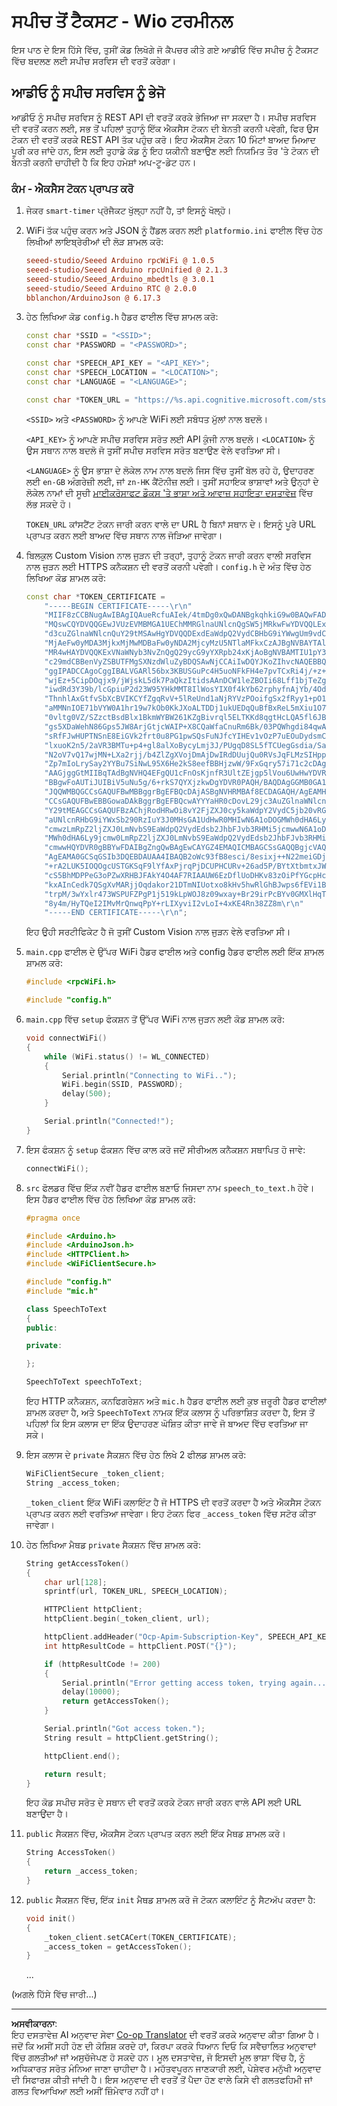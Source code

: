 <!--
CO_OP_TRANSLATOR_METADATA:
{
  "original_hash": "3f92edf2975175577174910caca4a389",
  "translation_date": "2025-08-27T14:18:54+00:00",
  "source_file": "6-consumer/lessons/1-speech-recognition/wio-terminal-speech-to-text.md",
  "language_code": "pa"
}
-->
# ਸਪੀਚ ਤੋਂ ਟੈਕਸਟ - Wio ਟਰਮੀਨਲ

ਇਸ ਪਾਠ ਦੇ ਇਸ ਹਿੱਸੇ ਵਿੱਚ, ਤੁਸੀਂ ਕੋਡ ਲਿਖੋਗੇ ਜੋ ਕੈਪਚਰ ਕੀਤੇ ਗਏ ਆਡੀਓ ਵਿੱਚ ਸਪੀਚ ਨੂੰ ਟੈਕਸਟ ਵਿੱਚ ਬਦਲਣ ਲਈ ਸਪੀਚ ਸਰਵਿਸ ਦੀ ਵਰਤੋਂ ਕਰੇਗਾ।

## ਆਡੀਓ ਨੂੰ ਸਪੀਚ ਸਰਵਿਸ ਨੂੰ ਭੇਜੋ

ਆਡੀਓ ਨੂੰ ਸਪੀਚ ਸਰਵਿਸ ਨੂੰ REST API ਦੀ ਵਰਤੋਂ ਕਰਕੇ ਭੇਜਿਆ ਜਾ ਸਕਦਾ ਹੈ। ਸਪੀਚ ਸਰਵਿਸ ਦੀ ਵਰਤੋਂ ਕਰਨ ਲਈ, ਸਭ ਤੋਂ ਪਹਿਲਾਂ ਤੁਹਾਨੂੰ ਇੱਕ ਐਕਸੈਸ ਟੋਕਨ ਦੀ ਬੇਨਤੀ ਕਰਨੀ ਪਵੇਗੀ, ਫਿਰ ਉਸ ਟੋਕਨ ਦੀ ਵਰਤੋਂ ਕਰਕੇ REST API ਤੱਕ ਪਹੁੰਚ ਕਰੋ। ਇਹ ਐਕਸੈਸ ਟੋਕਨ 10 ਮਿੰਟਾਂ ਬਾਅਦ ਮਿਆਦ ਪੂਰੀ ਕਰ ਜਾਂਦੇ ਹਨ, ਇਸ ਲਈ ਤੁਹਾਡੇ ਕੋਡ ਨੂੰ ਇਹ ਯਕੀਨੀ ਬਣਾਉਣ ਲਈ ਨਿਯਮਿਤ ਤੌਰ 'ਤੇ ਟੋਕਨ ਦੀ ਬੇਨਤੀ ਕਰਨੀ ਚਾਹੀਦੀ ਹੈ ਕਿ ਇਹ ਹਮੇਸ਼ਾਂ ਅਪ-ਟੂ-ਡੇਟ ਹਨ।

### ਕੰਮ - ਐਕਸੈਸ ਟੋਕਨ ਪ੍ਰਾਪਤ ਕਰੋ

1. ਜੇਕਰ `smart-timer` ਪ੍ਰੋਜੈਕਟ ਖੁੱਲ੍ਹਾ ਨਹੀਂ ਹੈ, ਤਾਂ ਇਸਨੂੰ ਖੋਲ੍ਹੋ।

1. WiFi ਤੱਕ ਪਹੁੰਚ ਕਰਨ ਅਤੇ JSON ਨੂੰ ਹੈਂਡਲ ਕਰਨ ਲਈ `platformio.ini` ਫਾਈਲ ਵਿੱਚ ਹੇਠ ਲਿਖੀਆਂ ਲਾਇਬ੍ਰੇਰੀਆਂ ਦੀ ਲੋੜ ਸ਼ਾਮਲ ਕਰੋ:

    ```ini
    seeed-studio/Seeed Arduino rpcWiFi @ 1.0.5
    seeed-studio/Seeed Arduino rpcUnified @ 2.1.3
    seeed-studio/Seeed_Arduino_mbedtls @ 3.0.1
    seeed-studio/Seeed Arduino RTC @ 2.0.0
    bblanchon/ArduinoJson @ 6.17.3
    ```

1. ਹੇਠ ਲਿਖਿਆ ਕੋਡ `config.h` ਹੈਡਰ ਫਾਈਲ ਵਿੱਚ ਸ਼ਾਮਲ ਕਰੋ:

    ```cpp
    const char *SSID = "<SSID>";
    const char *PASSWORD = "<PASSWORD>";
    
    const char *SPEECH_API_KEY = "<API_KEY>";
    const char *SPEECH_LOCATION = "<LOCATION>";
    const char *LANGUAGE = "<LANGUAGE>";

    const char *TOKEN_URL = "https://%s.api.cognitive.microsoft.com/sts/v1.0/issuetoken";
    ```

    `<SSID>` ਅਤੇ `<PASSWORD>` ਨੂੰ ਆਪਣੇ WiFi ਲਈ ਸਬੰਧਤ ਮੁੱਲਾਂ ਨਾਲ ਬਦਲੋ।

    `<API_KEY>` ਨੂੰ ਆਪਣੇ ਸਪੀਚ ਸਰਵਿਸ ਸਰੋਤ ਲਈ API ਕੁੰਜੀ ਨਾਲ ਬਦਲੋ। `<LOCATION>` ਨੂੰ ਉਸ ਸਥਾਨ ਨਾਲ ਬਦਲੋ ਜੋ ਤੁਸੀਂ ਸਪੀਚ ਸਰਵਿਸ ਸਰੋਤ ਬਣਾਉਣ ਵੇਲੇ ਵਰਤਿਆ ਸੀ।

    `<LANGUAGE>` ਨੂੰ ਉਸ ਭਾਸ਼ਾ ਦੇ ਲੋਕੇਲ ਨਾਮ ਨਾਲ ਬਦਲੋ ਜਿਸ ਵਿੱਚ ਤੁਸੀਂ ਬੋਲ ਰਹੇ ਹੋ, ਉਦਾਹਰਣ ਲਈ `en-GB` ਅੰਗਰੇਜ਼ੀ ਲਈ, ਜਾਂ `zn-HK` ਕੈਂਟੋਨੀਜ਼ ਲਈ। ਤੁਸੀਂ ਸਹਾਇਕ ਭਾਸ਼ਾਵਾਂ ਅਤੇ ਉਨ੍ਹਾਂ ਦੇ ਲੋਕੇਲ ਨਾਮਾਂ ਦੀ ਸੂਚੀ [ਮਾਈਕਰੋਸਾਫਟ ਡੌਕਸ 'ਤੇ ਭਾਸ਼ਾ ਅਤੇ ਆਵਾਜ਼ ਸਹਾਇਤਾ ਦਸਤਾਵੇਜ਼](https://docs.microsoft.com/azure/cognitive-services/speech-service/language-support?WT.mc_id=academic-17441-jabenn#speech-to-text) ਵਿੱਚ ਲੱਭ ਸਕਦੇ ਹੋ।

    `TOKEN_URL` ਕਾਂਸਟੈਂਟ ਟੋਕਨ ਜਾਰੀ ਕਰਨ ਵਾਲੇ ਦਾ URL ਹੈ ਬਿਨਾਂ ਸਥਾਨ ਦੇ। ਇਸਨੂੰ ਪੂਰੇ URL ਪ੍ਰਾਪਤ ਕਰਨ ਲਈ ਬਾਅਦ ਵਿੱਚ ਸਥਾਨ ਨਾਲ ਜੋੜਿਆ ਜਾਵੇਗਾ।

1. ਬਿਲਕੁਲ Custom Vision ਨਾਲ ਜੁੜਨ ਦੀ ਤਰ੍ਹਾਂ, ਤੁਹਾਨੂੰ ਟੋਕਨ ਜਾਰੀ ਕਰਨ ਵਾਲੀ ਸਰਵਿਸ ਨਾਲ ਜੁੜਨ ਲਈ HTTPS ਕਨੈਕਸ਼ਨ ਦੀ ਵਰਤੋਂ ਕਰਨੀ ਪਵੇਗੀ। `config.h` ਦੇ ਅੰਤ ਵਿੱਚ ਹੇਠ ਲਿਖਿਆ ਕੋਡ ਸ਼ਾਮਲ ਕਰੋ:

    ```cpp
    const char *TOKEN_CERTIFICATE =
        "-----BEGIN CERTIFICATE-----\r\n"
        "MIIF8zCCBNugAwIBAgIQAueRcfuAIek/4tmDg0xQwDANBgkqhkiG9w0BAQwFADBh\r\n"
        "MQswCQYDVQQGEwJVUzEVMBMGA1UEChMMRGlnaUNlcnQgSW5jMRkwFwYDVQQLExB3\r\n"
        "d3cuZGlnaWNlcnQuY29tMSAwHgYDVQQDExdEaWdpQ2VydCBHbG9iYWwgUm9vdCBH\r\n"
        "MjAeFw0yMDA3MjkxMjMwMDBaFw0yNDA2MjcyMzU5NTlaMFkxCzAJBgNVBAYTAlVT\r\n"
        "MR4wHAYDVQQKExVNaWNyb3NvZnQgQ29ycG9yYXRpb24xKjAoBgNVBAMTIU1pY3Jv\r\n"
        "c29mdCBBenVyZSBUTFMgSXNzdWluZyBDQSAwNjCCAiIwDQYJKoZIhvcNAQEBBQAD\r\n"
        "ggIPADCCAgoCggIBALVGARl56bx3KBUSGuPc4H5uoNFkFH4e7pvTCxRi4j/+z+Xb\r\n"
        "wjEz+5CipDOqjx9/jWjskL5dk7PaQkzItidsAAnDCW1leZBOIi68Lff1bjTeZgMY\r\n"
        "iwdRd3Y39b/lcGpiuP2d23W95YHkMMT8IlWosYIX0f4kYb62rphyfnAjYb/4Od99\r\n"
        "ThnhlAxGtfvSbXcBVIKCYfZgqRvV+5lReUnd1aNjRYVzPOoifgSx2fRyy1+pO1Uz\r\n"
        "aMMNnIOE71bVYW0A1hr19w7kOb0KkJXoALTDDj1ukUEDqQuBfBxReL5mXiu1O7WG\r\n"
        "0vltg0VZ/SZzctBsdBlx1BkmWYBW261KZgBivrql5ELTKKd8qgtHcLQA5fl6JB0Q\r\n"
        "gs5XDaWehN86Gps5JW8ArjGtjcWAIP+X8CQaWfaCnuRm6Bk/03PQWhgdi84qwA0s\r\n"
        "sRfFJwHUPTNSnE8EiGVk2frt0u8PG1pwSQsFuNJfcYIHEv1vOzP7uEOuDydsmCjh\r\n"
        "lxuoK2n5/2aVR3BMTu+p4+gl8alXoBycyLmj3J/PUgqD8SL5fTCUegGsdia/Sa60\r\n"
        "N2oV7vQ17wjMN+LXa2rjj/b4ZlZgXVojDmAjDwIRdDUujQu0RVsJqFLMzSIHpp2C\r\n"
        "Zp7mIoLrySay2YYBu7SiNwL95X6He2kS8eefBBHjzwW/9FxGqry57i71c2cDAgMB\r\n"
        "AAGjggGtMIIBqTAdBgNVHQ4EFgQU1cFnOsKjnfR3UltZEjgp5lVou6UwHwYDVR0j\r\n"
        "BBgwFoAUTiJUIBiV5uNu5g/6+rkS7QYXjzkwDgYDVR0PAQH/BAQDAgGGMB0GA1Ud\r\n"
        "JQQWMBQGCCsGAQUFBwMBBggrBgEFBQcDAjASBgNVHRMBAf8ECDAGAQH/AgEAMHYG\r\n"
        "CCsGAQUFBwEBBGowaDAkBggrBgEFBQcwAYYYaHR0cDovL29jc3AuZGlnaWNlcnQu\r\n"
        "Y29tMEAGCCsGAQUFBzAChjRodHRwOi8vY2FjZXJ0cy5kaWdpY2VydC5jb20vRGln\r\n"
        "aUNlcnRHbG9iYWxSb290RzIuY3J0MHsGA1UdHwR0MHIwN6A1oDOGMWh0dHA6Ly9j\r\n"
        "cmwzLmRpZ2ljZXJ0LmNvbS9EaWdpQ2VydEdsb2JhbFJvb3RHMi5jcmwwN6A1oDOG\r\n"
        "MWh0dHA6Ly9jcmw0LmRpZ2ljZXJ0LmNvbS9EaWdpQ2VydEdsb2JhbFJvb3RHMi5j\r\n"
        "cmwwHQYDVR0gBBYwFDAIBgZngQwBAgEwCAYGZ4EMAQICMBAGCSsGAQQBgjcVAQQD\r\n"
        "AgEAMA0GCSqGSIb3DQEBDAUAA4IBAQB2oWc93fB8esci/8esixj++N22meiGDjgF\r\n"
        "+rA2LUK5IOQOgcUSTGKSqF9lYfAxPjrqPjDCUPHCURv+26ad5P/BYtXtbmtxJWu+\r\n"
        "cS5BhMDPPeG3oPZwXRHBJFAkY4O4AF7RIAAUW6EzDflUoDHKv83zOiPfYGcpHc9s\r\n"
        "kxAInCedk7QSgXvMARjjOqdakor21DTmNIUotxo8kHv5hwRlGhBJwps6fEVi1Bt0\r\n"
        "trpM/3wYxlr473WSPUFZPgP1j519kLpWOJ8z09wxay+Br29irPcBYv0GMXlHqThy\r\n"
        "8y4m/HyTQeI2IMvMrQnwqPpY+rLIXyviI2vLoI+4xKE4Rn38ZZ8m\r\n"
        "-----END CERTIFICATE-----\r\n";
    ```

    ਇਹ ਉਹੀ ਸਰਟੀਫਿਕੇਟ ਹੈ ਜੋ ਤੁਸੀਂ Custom Vision ਨਾਲ ਜੁੜਨ ਵੇਲੇ ਵਰਤਿਆ ਸੀ।

1. `main.cpp` ਫਾਈਲ ਦੇ ਉੱਪਰ WiFi ਹੈਡਰ ਫਾਈਲ ਅਤੇ config ਹੈਡਰ ਫਾਈਲ ਲਈ ਇੱਕ ਸ਼ਾਮਲ ਸ਼ਾਮਲ ਕਰੋ:

    ```cpp
    #include <rpcWiFi.h>

    #include "config.h"
    ```

1. `main.cpp` ਵਿੱਚ `setup` ਫੰਕਸ਼ਨ ਤੋਂ ਉੱਪਰ WiFi ਨਾਲ ਜੁੜਨ ਲਈ ਕੋਡ ਸ਼ਾਮਲ ਕਰੋ:

    ```cpp
    void connectWiFi()
    {
        while (WiFi.status() != WL_CONNECTED)
        {
            Serial.println("Connecting to WiFi..");
            WiFi.begin(SSID, PASSWORD);
            delay(500);
        }
    
        Serial.println("Connected!");
    }
    ```

1. ਇਸ ਫੰਕਸ਼ਨ ਨੂੰ `setup` ਫੰਕਸ਼ਨ ਵਿੱਚ ਕਾਲ ਕਰੋ ਜਦੋਂ ਸੀਰੀਅਲ ਕਨੈਕਸ਼ਨ ਸਥਾਪਿਤ ਹੋ ਜਾਵੇ:

    ```cpp
    connectWiFi();
    ```

1. `src` ਫੋਲਡਰ ਵਿੱਚ ਇੱਕ ਨਵੀਂ ਹੈਡਰ ਫਾਈਲ ਬਣਾਓ ਜਿਸਦਾ ਨਾਮ `speech_to_text.h` ਹੋਵੇ। ਇਸ ਹੈਡਰ ਫਾਈਲ ਵਿੱਚ ਹੇਠ ਲਿਖਿਆ ਕੋਡ ਸ਼ਾਮਲ ਕਰੋ:

    ```cpp
    #pragma once
    
    #include <Arduino.h>
    #include <ArduinoJson.h>
    #include <HTTPClient.h>
    #include <WiFiClientSecure.h>
    
    #include "config.h"
    #include "mic.h"
    
    class SpeechToText
    {
    public:

    private:

    };

    SpeechToText speechToText;
    ```

    ਇਹ HTTP ਕਨੈਕਸ਼ਨ, ਕਨਫਿਗਰੇਸ਼ਨ ਅਤੇ `mic.h` ਹੈਡਰ ਫਾਈਲ ਲਈ ਕੁਝ ਜ਼ਰੂਰੀ ਹੈਡਰ ਫਾਈਲਾਂ ਸ਼ਾਮਲ ਕਰਦਾ ਹੈ, ਅਤੇ `SpeechToText` ਨਾਮਕ ਇੱਕ ਕਲਾਸ ਨੂੰ ਪਰਿਭਾਸ਼ਿਤ ਕਰਦਾ ਹੈ, ਇਸ ਤੋਂ ਪਹਿਲਾਂ ਕਿ ਇਸ ਕਲਾਸ ਦਾ ਇੱਕ ਉਦਾਹਰਣ ਘੋਸ਼ਿਤ ਕੀਤਾ ਜਾਵੇ ਜੋ ਬਾਅਦ ਵਿੱਚ ਵਰਤਿਆ ਜਾ ਸਕੇ।

1. ਇਸ ਕਲਾਸ ਦੇ `private` ਸੈਕਸ਼ਨ ਵਿੱਚ ਹੇਠ ਲਿਖੇ 2 ਫੀਲਡ ਸ਼ਾਮਲ ਕਰੋ:

    ```cpp
    WiFiClientSecure _token_client;
    String _access_token;
    ```

    `_token_client` ਇੱਕ WiFi ਕਲਾਇੰਟ ਹੈ ਜੋ HTTPS ਦੀ ਵਰਤੋਂ ਕਰਦਾ ਹੈ ਅਤੇ ਐਕਸੈਸ ਟੋਕਨ ਪ੍ਰਾਪਤ ਕਰਨ ਲਈ ਵਰਤਿਆ ਜਾਵੇਗਾ। ਇਹ ਟੋਕਨ ਫਿਰ `_access_token` ਵਿੱਚ ਸਟੋਰ ਕੀਤਾ ਜਾਵੇਗਾ।

1. ਹੇਠ ਲਿਖਿਆ ਮੈਥਡ `private` ਸੈਕਸ਼ਨ ਵਿੱਚ ਸ਼ਾਮਲ ਕਰੋ:

    ```cpp
    String getAccessToken()
    {
        char url[128];
        sprintf(url, TOKEN_URL, SPEECH_LOCATION);
    
        HTTPClient httpClient;
        httpClient.begin(_token_client, url);
    
        httpClient.addHeader("Ocp-Apim-Subscription-Key", SPEECH_API_KEY);
        int httpResultCode = httpClient.POST("{}");
    
        if (httpResultCode != 200)
        {
            Serial.println("Error getting access token, trying again...");
            delay(10000);
            return getAccessToken();
        }
    
        Serial.println("Got access token.");
        String result = httpClient.getString();
    
        httpClient.end();
    
        return result;
    }
    ```

    ਇਹ ਕੋਡ ਸਪੀਚ ਸਰੋਤ ਦੇ ਸਥਾਨ ਦੀ ਵਰਤੋਂ ਕਰਕੇ ਟੋਕਨ ਜਾਰੀ ਕਰਨ ਵਾਲੇ API ਲਈ URL ਬਣਾਉਂਦਾ ਹੈ। 

1. `public` ਸੈਕਸ਼ਨ ਵਿੱਚ, ਐਕਸੈਸ ਟੋਕਨ ਪ੍ਰਾਪਤ ਕਰਨ ਲਈ ਇੱਕ ਮੈਥਡ ਸ਼ਾਮਲ ਕਰੋ। 

    ```cpp
    String AccessToken()
    {
        return _access_token;
    }
    ```

1. `public` ਸੈਕਸ਼ਨ ਵਿੱਚ, ਇੱਕ `init` ਮੈਥਡ ਸ਼ਾਮਲ ਕਰੋ ਜੋ ਟੋਕਨ ਕਲਾਇੰਟ ਨੂੰ ਸੈਟਅੱਪ ਕਰਦਾ ਹੈ:

    ```cpp
    void init()
    {
        _token_client.setCACert(TOKEN_CERTIFICATE);
        _access_token = getAccessToken();
    }
    ```

    ...

(ਅਗਲੇ ਹਿੱਸੇ ਵਿੱਚ ਜਾਰੀ...)

---

**ਅਸਵੀਕਾਰਨਾ**:  
ਇਹ ਦਸਤਾਵੇਜ਼ AI ਅਨੁਵਾਦ ਸੇਵਾ [Co-op Translator](https://github.com/Azure/co-op-translator) ਦੀ ਵਰਤੋਂ ਕਰਕੇ ਅਨੁਵਾਦ ਕੀਤਾ ਗਿਆ ਹੈ। ਜਦੋਂ ਕਿ ਅਸੀਂ ਸਹੀ ਹੋਣ ਦੀ ਕੋਸ਼ਿਸ਼ ਕਰਦੇ ਹਾਂ, ਕਿਰਪਾ ਕਰਕੇ ਧਿਆਨ ਦਿਓ ਕਿ ਸਵੈਚਾਲਿਤ ਅਨੁਵਾਦਾਂ ਵਿੱਚ ਗਲਤੀਆਂ ਜਾਂ ਅਸੁਚੱਜੇਪਣ ਹੋ ਸਕਦੇ ਹਨ। ਮੂਲ ਦਸਤਾਵੇਜ਼, ਜੋ ਇਸਦੀ ਮੂਲ ਭਾਸ਼ਾ ਵਿੱਚ ਹੈ, ਨੂੰ ਅਧਿਕਾਰਤ ਸਰੋਤ ਮੰਨਿਆ ਜਾਣਾ ਚਾਹੀਦਾ ਹੈ। ਮਹੱਤਵਪੂਰਨ ਜਾਣਕਾਰੀ ਲਈ, ਪੇਸ਼ੇਵਰ ਮਨੁੱਖੀ ਅਨੁਵਾਦ ਦੀ ਸਿਫਾਰਸ਼ ਕੀਤੀ ਜਾਂਦੀ ਹੈ। ਇਸ ਅਨੁਵਾਦ ਦੀ ਵਰਤੋਂ ਤੋਂ ਪੈਦਾ ਹੋਣ ਵਾਲੇ ਕਿਸੇ ਵੀ ਗਲਤਫਹਿਮੀ ਜਾਂ ਗਲਤ ਵਿਆਖਿਆ ਲਈ ਅਸੀਂ ਜ਼ਿੰਮੇਵਾਰ ਨਹੀਂ ਹਾਂ।